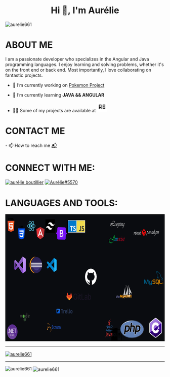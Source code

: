<h1 align="center">Hi 👋, I'm Aurélie</h1>


<p align="left"> <img src="https://komarev.com/ghpvc/?username=aurelie661&label=Profile%20views&color=0e75b6&style=flat" alt="aurelie661" /> </p>

<h1>ABOUT ME</h1>
I am a passionate developer who specializes in the Angular and Java programming languages. I enjoy learning and solving problems, whether it's on the front end or back end. Most importantly, I love collaborating on fantastic projects.

- 🔭 I’m currently working on [Pokemon Project](https://github.com/aurelie661/ANGULAR-PROJECT/tree/master/projet%20pokemon)

- 🌱 I’m currently learning **JAVA && ANGULAR**

- 👨‍💻 Some of my projects are available at [<img src="aboutillier.png"/>](https://aboutillier.fr/)

<h1>CONTACT ME</h1>
- 📫 How to reach me <a href="mailto:contact@aboutillier">  📬</a>

<h1 align="left">CONNECT WITH ME:</h1>
<p align="left">
<a href="https://linkedin.com/in/aurélie boutillier" target="blank"><img align="center" src="https://raw.githubusercontent.com/rahuldkjain/github-profile-readme-generator/master/src/images/icons/Social/linked-in-alt.svg" alt="aurélie boutillier" height="30" width="40" /></a>
<a href="https://discord.gg/Aurélie#5570" target="blank"><img align="center" src="https://raw.githubusercontent.com/rahuldkjain/github-profile-readme-generator/master/src/images/icons/Social/discord.svg" alt="Aurélie#5570" height="30" width="40" /></a>
</p>

<h1 align="left">LANGUAGES AND TOOLS:</h1>

<img src="LanguagesAndToolsImage.png" alt="Languages and tools" width="900" height="400"/>
<hr>
<p align="left"> <a href="https://github.com/ryo-ma/github-profile-trophy"><img src="https://github-profile-trophy.vercel.app/?username=aurelie661" alt="aurelie661" /></a> </p>
<hr>

<p><img align="left" src="https://github-readme-stats.vercel.app/api/top-langs?username=aurelie661&show_icons=true&locale=en&layout=compact" alt="aurelie661" /></p>

<p>&nbsp;<img align="center" src="https://github-readme-stats.vercel.app/api?username=aurelie661&show_icons=true&locale=en" alt="aurelie661" /></p>

